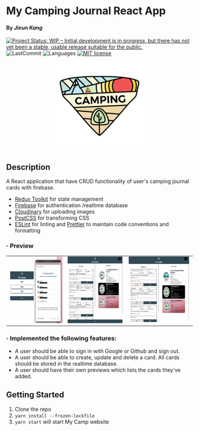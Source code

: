 # My Camping Journal React App

#### By **_Jieun Kang_**

[![Project Status: WIP – Initial development is in progress, but there has not yet been a stable, usable release suitable for the public.](https://www.repostatus.org/badges/latest/wip.svg)](https://www.repostatus.org/#wip)
![LastCommit](https://img.shields.io/github/last-commit/jieunkang-101/react_my_camp)
![Languages](https://img.shields.io/github/languages/top/jieunkang-101/react_my_camp)
[![MIT license](https://img.shields.io/badge/License-MIT-orange.svg)](https://lbesson.mit-license.org/)

<p align="center">
<img src='./public/images/logo.png' width="240px">
</p>

## Description

A React application that have CRUD functionality of user's camping journal cards with firebase.

- [Redux Toolkit](https://redux-toolkit.js.org/) for state management
- [Firebase](https://firebase.google.com/docs?authuser=0) for authentication /realtime database
- [Cloudinary](https://cloudinary.com/) for uploading images
- [PostCSS](https://postcss.org/) for transforming CSS
- [ESLint](https://eslint.org/) for linting and [Prettier](https://prettier.io/) to maintain code conventions and formatting

### ▫︎ Preview

<table>
  <tr>
<td valign="top"><img src="./public/images/screen-shot-1.png" height="180px" /></td>
<td valign="top"><img src="./public/images/screen-shot-2.png" height="180px" /></td>
<td valign="top"><img src="./public/images/screen-shot-3.png" height="180px" /></td>
 </tr>
</table>

### ▫︎ Implemented the following features:

- A user should be able to sign in with Google or Github and sign out.
- A user should be able to create, update and delete a card. All cards should be stored in the realtime database.
- A user should have their own previews which lists the cards they've added.

## Getting Started

1. Clone the repo
1. `yarn install --frozen-lockfile`
1. `yarn start` will start My Camp website
